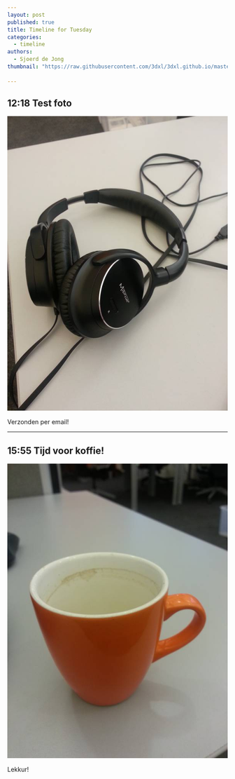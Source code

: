 ```yaml
---
layout: post
published: true
title: Timeline for Tuesday
categories:
  - timeline
authors:
  - Sjoerd de Jong
thumbnail: "https://raw.githubusercontent.com/3dxl/3dxl.github.io/master/photos/2014-05-13/05_20140513_121704.mini.jpg"

---
```


## 12:18 Test foto
![image](https://raw.githubusercontent.com/3dxl/3dxl.github.io/master/photos/2014-05-13/05_20140513_121704.midi.jpg)

Verzonden per email! 

---

## 15:55 Tijd voor koffie!
![image](https://raw.githubusercontent.com/3dxl/3dxl.github.io/master/photos/2014-05-13/06_20140513_155404.midi.jpg)


Lekkur!

